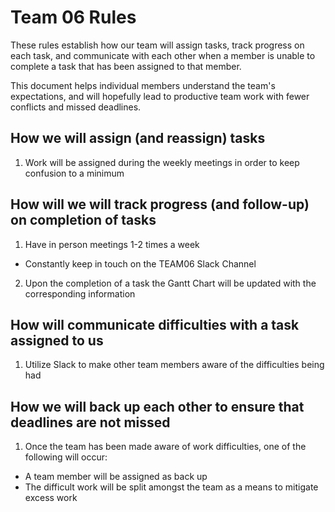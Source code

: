 # Team 06 Rules

These rules establish how our team will assign tasks,
track progress on each task, and communicate with each other 
when a member is unable to complete a task that has been assigned to that member.

This document helps individual members understand the team's expectations,
and will hopefully lead to productive team work with fewer conflicts
and missed deadlines.

## How we will assign (and reassign) tasks
1. Work will be assigned during the weekly meetings in order to keep confusion to a minimum


## How will we will track progress (and follow-up) on completion of tasks
1. Have in person meetings 1-2 times a week
  * Constantly keep in touch on the TEAM06 Slack Channel
2. Upon the completion of a task the Gantt Chart will be updated with the corresponding information


## How will communicate difficulties with a task assigned to us
1. Utilize Slack to make other team members aware of the difficulties being had


## How we will back up each other to ensure that deadlines are not missed
1. Once the team has been made aware of work difficulties, one of the following will occur:
  * A team member will be assigned as back up
  * The difficult work will be split amongst the team as a means to mitigate excess work




